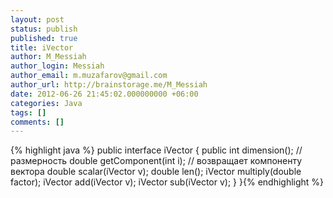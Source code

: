 ```yaml
---
layout: post
status: publish
published: true
title: iVector
author: M_Messiah
author_login: Messiah
author_email: m.muzafarov@gmail.com
author_url: http://brainstorage.me/M_Messiah
date: 2012-06-26 21:45:02.000000000 +06:00
categories: Java
tags: []
comments: []
---
```

{% highlight java %}
public interface iVector {
public int dimension(); // размерность
double getComponent(int i); // возвращает компоненту вектора
double scalar(iVector v);
double len();
iVector multiply(double factor);
iVector add(iVector v);
iVector sub(iVector v);
}
}{% endhighlight %}
&nbsp;
